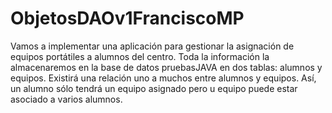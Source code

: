 # ObjetosDAOv1FranciscoMP
Vamos a implementar una aplicación para gestionar la asignación de equipos portátiles a alumnos del centro. Toda la información la almacenaremos en la base de datos pruebasJAVA en dos tablas: alumnos y equipos. Existirá una relación uno a muchos entre alumnos y equipos. Así, un alumno sólo tendrá un equipo asignado pero u equipo puede estar asociado a varios alumnos.
